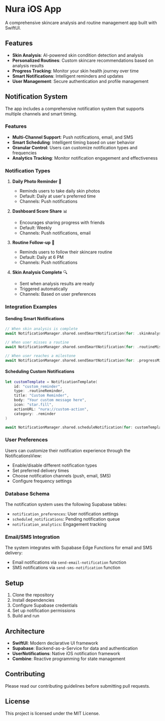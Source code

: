 # Nura iOS App

A comprehensive skincare analysis and routine management app built with SwiftUI.

## Features

- **Skin Analysis**: AI-powered skin condition detection and analysis
- **Personalized Routines**: Custom skincare recommendations based on analysis results
- **Progress Tracking**: Monitor your skin health journey over time
- **Smart Notifications**: Intelligent reminders and updates
- **User Management**: Secure authentication and profile management

## Notification System

The app includes a comprehensive notification system that supports multiple channels and smart timing.

### Features

- **Multi-Channel Support**: Push notifications, email, and SMS
- **Smart Scheduling**: Intelligent timing based on user behavior
- **Granular Control**: Users can customize notification types and frequencies
- **Analytics Tracking**: Monitor notification engagement and effectiveness

### Notification Types

1. **Daily Photo Reminder** 📸
   - Reminds users to take daily skin photos
   - Default: Daily at user's preferred time
   - Channels: Push notifications

2. **Dashboard Score Share** 📊
   - Encourages sharing progress with friends
   - Default: Weekly
   - Channels: Push notifications, email

3. **Routine Follow-up** 🌟
   - Reminds users to follow their skincare routine
   - Default: Daily at 6 PM
   - Channels: Push notifications

4. **Skin Analysis Complete** 🔍
   - Sent when analysis results are ready
   - Triggered automatically
   - Channels: Based on user preferences

### Integration Examples

#### Sending Smart Notifications

```swift
// When skin analysis is complete
await NotificationManager.shared.sendSmartNotification(for: .skinAnalysisComplete)

// When user misses a routine
await NotificationManager.shared.sendSmartNotification(for: .routineMissed)

// When user reaches a milestone
await NotificationManager.shared.sendSmartNotification(for: .progressMilestone(score: 85))
```

#### Scheduling Custom Notifications

```swift
let customTemplate = NotificationTemplate(
    id: "custom_reminder",
    type: .routineReminder,
    title: "Custom Reminder",
    body: "Your custom message here",
    icon: "star.fill",
    actionURL: "nura://custom-action",
    category: .reminder
)

await NotificationManager.shared.scheduleNotification(for: customTemplate, at: Date())
```

### User Preferences

Users can customize their notification experience through the NotificationsView:

- Enable/disable different notification types
- Set preferred delivery times
- Choose notification channels (push, email, SMS)
- Configure frequency settings

### Database Schema

The notification system uses the following Supabase tables:

- `notification_preferences`: User notification settings
- `scheduled_notifications`: Pending notification queue
- `notification_analytics`: Engagement tracking

### Email/SMS Integration

The system integrates with Supabase Edge Functions for email and SMS delivery:

- Email notifications via `send-email-notification` function
- SMS notifications via `send-sms-notification` function

## Setup

1. Clone the repository
2. Install dependencies
3. Configure Supabase credentials
4. Set up notification permissions
5. Build and run

## Architecture

- **SwiftUI**: Modern declarative UI framework
- **Supabase**: Backend-as-a-Service for data and authentication
- **UserNotifications**: Native iOS notification framework
- **Combine**: Reactive programming for state management

## Contributing

Please read our contributing guidelines before submitting pull requests.

## License

This project is licensed under the MIT License. 